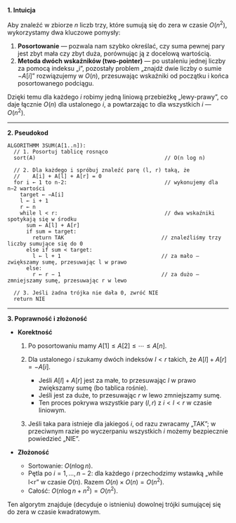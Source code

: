 **1. Intuicja**

Aby znaleźć w zbiorze $n$ liczb trzy, które sumują się do zera w czasie $O(n^2)$, wykorzystamy dwa kluczowe pomysły:

1. **Posortowanie** — pozwala nam szybko określać, czy suma pewnej pary jest zbyt mała czy zbyt duża, porównując ją z docelową wartością.
2. **Metoda dwóch wskaźników (two-pointer)** — po ustaleniu jednej liczby za pomocą indeksu „i”, pozostały problem „znajdź dwie liczby o sumie $-A[i]$” rozwiązujemy w $O(n)$, przesuwając wskaźniki od początku i końca posortowanego podciągu.

Dzięki temu dla każdego $i$ robimy jedną liniową przebieżkę „lewy-prawy”, co daje łącznie $O(n)$ dla ustalonego $i$, a powtarzając to dla wszystkich $i$ — $O(n^2)$.

---

**2. Pseudokod**

```plaintext
ALGORITHMM 3SUM(A[1..n]):
  // 1. Posortuj tablicę rosnąco
  sort(A)                                         // O(n log n)

  // 2. Dla każdego i spróbuj znaleźć parę (l, r) taką, że
  //    A[i] + A[l] + A[r] = 0
  for i ← 1 to n-2:                               // wykonujemy dla n−2 wartości
    target ← −A[i]
    l ← i + 1
    r ← n
    while l < r:                                  // dwa wskaźniki spotykają się w środku
      sum ← A[l] + A[r]
      if sum = target:
        return TAK                               // znaleźliśmy trzy liczby sumujące się do 0
      else if sum < target:
        l ← l + 1                                // za mało — zwiększamy sumę, przesuwając l w prawo
      else:
        r ← r − 1                                // za dużo — zmniejszamy sumę, przesuwając r w lewo

  // 3. Jeśli żadna trójka nie dała 0, zwróć NIE
  return NIE
```

---

**3. Poprawność i złożoność**

* **Korektność**

  1. Po posortowaniu mamy $A[1]\le A[2]\le\cdots\le A[n]$.
  2. Dla ustalonego $i$ szukamy dwóch indeksów $l<r$ takich, że $A[l]+A[r]=-A[i]$.

     * Jeśli $A[l]+A[r]$ jest za małe, to przesuwając $l$ w prawo zwiększamy sumę (bo tablica rośnie).
     * Jeśli jest za duże, to przesuwając $r$ w lewo zmniejszamy sumę.
     * Ten proces pokrywa wszystkie pary $(l,r)$ z $i<l<r$ w czasie liniowym.
  3. Jeśli taka para istnieje dla jakiegoś $i$, od razu zwracamy „TAK”; w przeciwnym razie po wyczerpaniu wszystkich $i$ możemy bezpiecznie powiedzieć „NIE”.

* **Złożoność**

  * Sortowanie: $O(n\log n)$.
  * Pętla po $i=1,\dots,n-2$: dla każdego $i$ przechodzimy wstawką „while l\<r” w czasie $O(n)$. Razem $O(n)\times O(n)=O(n^2)$.
  * Całość: $O(n\log n + n^2)=O(n^2)$.

Ten algorytm znajduje (decyduje o istnieniu) dowolnej trójki sumującej się do zera w czasie kwadratowym.
